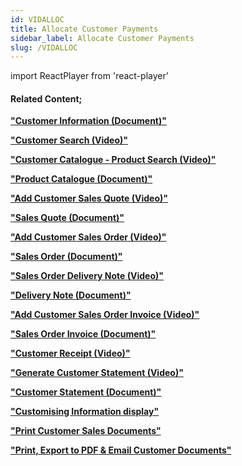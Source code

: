 ```yaml
---
id: VIDALLOC
title: Allocate Customer Payments
sidebar_label: Allocate Customer Payments
slug: /VIDALLOC
---
```

import ReactPlayer from 'react-player'



<ReactPlayer controls url='https://www.youtube.com/watch?v=LQVWdEtN99s' />  

#### Related Content;

**["Customer Information (Document)"](https://sense-i.co/docs/1202)**  

**["Customer Search (Video)"](https://sense-i.co/docs/VIDCUSTSEARCH)**  

**["Customer Catalogue - Product Search (Video)"](https://sense-i.co/docs/VIDPRODSEARCH)**  

**["Product Catalogue (Document)"](https://sense-i.co/docs/441)**  

**["Add Customer Sales Quote (Video)"](https://sense-i.co/docs/VIDADDQUOTE)**  

**["Sales Quote (Document)"](https://sense-i.co/docs/502)**  

**["Add Customer Sales Order (Video)"](https://sense-i.co/docs/VIDADDORDER)**  

**["Sales Order (Document)"](https://sense-i.co/docs/154)** 

**["Sales Order Delivery Note (Video)"](https://sense-i.co/docs/VIDDELNOTE)** 

**["Delivery Note (Document)"](https://sense-i.co/docs/156)**   

**["Add Customer Sales Order Invoice (Video)"](https://sense-i.co/docs/VIDSOINV1)**  

**["Sales Order Invoice (Document)"](https://sense-i.co/docs/158)**   

**["Customer Receipt (Video)"](https://sense-i.co/docs/VIDCUSTRCPT)**  

**["Generate Customer Statement (Video)"](https://sense-i.co/docs/VIDCUSTSTMNT)**   

**["Customer Statement (Document)"](https://sense-i.co/docs/4041CS)** 

**["Customising Information display"](https://sense-i.co/docs/LST004)**   

**["Print Customer Sales Documents"](https://sense-i.co/docs/VIDPRNT)**

**["Print, Export to PDF & Email Customer Documents"](https://sense-i.co/docs/502#print)**


